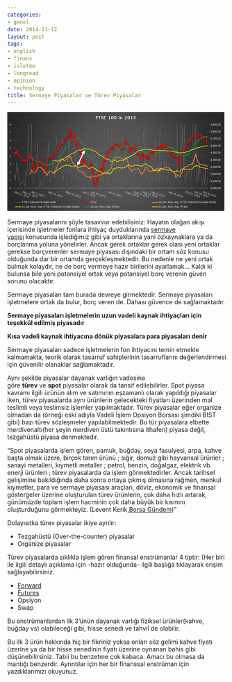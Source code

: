 ```yaml
---
categories:
- genel
date: 2014-11-12
layout: post
tags:
- english
- finans
- isletme
- longread
- opinion
- technology
title: Sermaye Piyasalar ve Türev Piyasalar
---
```


![image](/images/tumblr_inline_nev4nrGkIG1r4exmc.png)

Sermaye piyasalarını şöyle tasavvur edebilisiniz: Hayatın olağan akışı içerisinde işletmeler fonlara ihtiyaç duyduklarında [sermaye yapısı](http://acikbellek.tumblr.com/post/101927606340/sermaye-yap-s-nedir-nelerden-etkilenir-neleri) konusunda işlediğimiz gibi ya ortaklarına yani özkaynaklara ya da borçlanma yoluna yönelirler. Ancak gerek ortaklar gerek olası yeni ortaklar gerekse borçverenler sermaye piyasası dışındaki bir ortam söz konusu olduğunda dar bir ortamda gerçekleşmektedir. Bu nedenle ne yeni ortak bulmak kolaydır, ne de borç vermeye hazır birilerini ayarlamak… Kaldı ki bulunsa bile yeni potansiyel ortak veya potansiyel borç verenin güven sorunu olacaktır.

Sermaye piyasaları tam burada devreye girmektedir. Sermaye piyasaları işletmelere ortak da bulur, borç veren de. Dahası güvence de sağlamaktadır.

**Sermaye piyasaları işletmelerin uzun vadeli kaynak ihtiyaçları için teşekkül edilmiş piyasadır**

**Kısa vadeli kaynak ihtiyacına dönük piyasalara para piyasaları denir**

Sermaye piyasaları sadece işletmelerin fon ihtiyacını temin etmekle kalmamakta, teorik olarak tasarruf sahiplerinin tasarruflarını değerlendirmesi için güvenilir olanaklar sağlamaktadır.

Aynı şekilde piyasalar dayanak varlığın vadesine göre **türev** ve **spot** piyasalar olarak da tansif edilebilirler. Spot piyasa kavramı ilgili ürünün alım ve satımının eşzamanlı olarak yapıldığı piyasalar iken, türev piyasalarda aynı ürünlerin gelecekteki fiyatları üzerinden mal teslimli veya teslimsiz işlemler yapılmaktadır. Türev piyasalar eğer organize olmadan da (örneği eski adıyla Vadeli İşlem Opsiyon Borsası şimdiki BIST gibi) bazı türev sözleşmeler yapılabilmektedir. Bu tür piyasalara elbette merdivenaltı(her şeyin merdiven üstü takıntısına ithafen) piyasa değil, tezgahüstü piyasa denmektedir.

“Spot piyasalarda işlem gören, pamuk, buğday, soya fasulyesi, arpa, kahve başta olmak üzere, birçok tarım ürünü ; sığır, domuz gibi hayvansal ürünler ; sanayi metalleri, kıymetli metaller ; petrol, benzin, doğalgaz, elektrik vb. enerji ürünleri ; türev piyasalarda da işlem görmektedirler. Ancak tarihsel gelişimine bakıldığında daha sonra ortaya çıkmış olmasına rağmen, menkul kıymetler, para ve sermaye piyasası araçları, döviz, ekonomik ve finansal göstergeler üzerine oluşturulan türev ürünlerin, çok daha hızlı artarak, günümüzde toplam işlem hacminin çok daha büyük bir kısmını oluşturduğunu görmekteyiz. (Levent Kerik,[Borsa Gündem](http://www.borsagundem.com/levent-kerik-yazar59/turev-piyasalar-ve-tarihsel-gelisimi-572993y.htm))”

Dolayısıtka türev piyasalar ikiye ayrılır:

- Tezgahüstü (Over-the-counter) piyasalar
- Organize piyasalar

Türev piyasalarda sıklıkla işlem gören finansal enstrümanlar 4 tiptir: (Her biri ile ilgili detaylı açıklama için -hazır olduğunda- ilgili başlığa tıklayarak erişim sağlayabilirsiniz.

- [Forward](http://blog.suatatan.com/post/102434035841/forward-ve-futures)
- [Futures](http://blog.suatatan.com/post/102434035841/forward-ve-futures)
- Opsiyon
- Swap

Bu enstrümanlardan ilk 3’ünün dayanak varlığı fiziksel ürünler(kahve, buğday vs) olabileceği gibi, hisse senedi ve tahvil de olabilir.

Bu ilk 3 ürün hakkında hiç bir fikriniz yoksa onları söz gelimi kahve fiyatı üzerine ya da bir hisse senedinin fiyatı üzerine oynanan bahis gibi düşünebilirsiniz. Tabii bu benzetme çok kabaca. Amacı bu olmasa da mantığı benzerdir. Ayrıntılar için her bir finanssal enstrüman için yazdıklarımızı okuyunuz.
